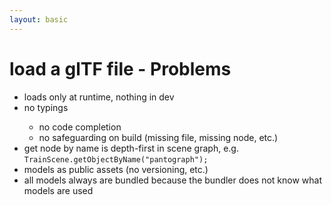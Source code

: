 ```yaml
---
layout: basic
---
```


# load a glTF file - Problems

<v-clicks>

- <mdi-code class="mr-2"/> loads only at runtime, nothing in dev
- <ant-design-frown-filled class="text-red-400" /> no typings
  - no code completion
  - no safeguarding on build (missing file, missing node, etc.)
- <ant-design-frown-filled class="text-red-400" /> get node by name is depth-first in scene graph, e.g. `TrainScene.getObjectByName("pantograph");`
- <ant-design-frown-filled class="text-red-400" /> models as public assets (no versioning, etc.)
- <ant-design-frown-filled class="text-red-400" /> all models always are bundled because the bundler does not know what models are used

</v-clicks>
